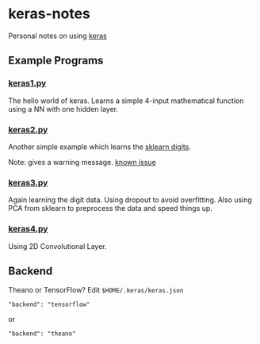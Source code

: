 # keras-notes
Personal notes on using [keras](https://keras.io)

## Example Programs

### [keras1.py](examples/keras1.py)

The hello world of keras.  Learns a simple 4-input mathematical function using a NN with one hidden layer.

### [keras2.py](examples/keras2.py)

Another simple example which learns the [sklearn digits](http://scikit-learn.org/stable/auto_examples/datasets/plot_digits_last_image.html).

Note: gives a warning message.  [known issue](https://github.com/tensorflow/tensorflow/issues/8253)

### [keras3.py](examples/keras3.py)

Again learning the digit data.  Using dropout to avoid overfitting.  Also using PCA from
sklearn to preprocess the data and speed things up.

### [keras4.py](examples/keras4.py)

Using 2D Convolutional Layer.  

## Backend

Theano or TensorFlow?  Edit `$HOME/.keras/keras.json`

```
"backend": "tensorflow"
```
or 
```
"backend": "theano"
```


